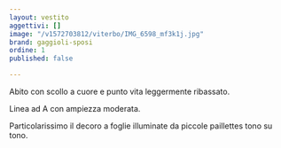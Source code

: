 ```yaml
---
layout: vestito
aggettivi: []
image: "/v1572703812/viterbo/IMG_6598_mf3k1j.jpg"
brand: gaggioli-sposi
ordine: 1
published: false

---
```

Abito con scollo a cuore e punto vita leggermente ribassato. 

Linea ad A con ampiezza moderata.

Particolarissimo il decoro a foglie illuminate da piccole paillettes tono su tono.